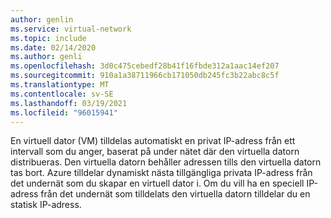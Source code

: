 ```yaml
---
author: genlin
ms.service: virtual-network
ms.topic: include
ms.date: 02/14/2020
ms.author: genli
ms.openlocfilehash: 3d0c475cebedf28b41f16fbde312a1aac14ef207
ms.sourcegitcommit: 910a1a38711966cb171050db245fc3b22abc8c5f
ms.translationtype: MT
ms.contentlocale: sv-SE
ms.lasthandoff: 03/19/2021
ms.locfileid: "96015941"
---
```

En virtuell dator (VM) tilldelas automatiskt en privat IP-adress från ett intervall som du anger, baserat på under nätet där den virtuella datorn distribueras. Den virtuella datorn behåller adressen tills den virtuella datorn tas bort. Azure tilldelar dynamiskt nästa tillgängliga privata IP-adress från det undernät som du skapar en virtuell dator i. Om du vill ha en speciell IP-adress från det undernät som tilldelats den virtuella datorn tilldelar du en statisk IP-adress.
